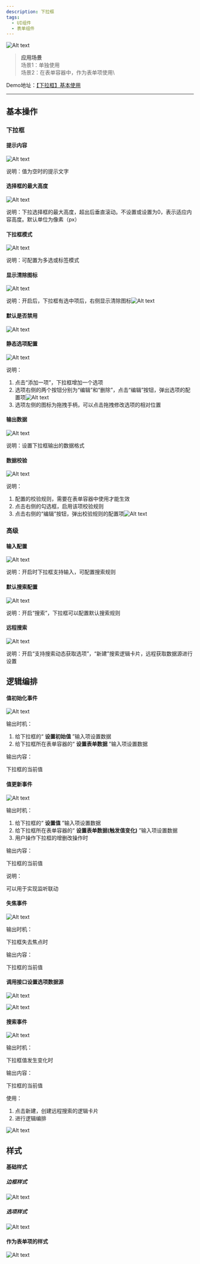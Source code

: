 ```yaml
---
description: 下拉框
tags:
  - UI组件
  - 表单组件
---
```


![Alt text](img/image.png)

> **应用场景**\
场景1：单独使用\
场景2：在表单容器中，作为表单项使用\


Demo地址：[【下拉框】基本使用](https://my.mybricks.world/mybricks-app-pcspa/index.html?id=470800851554373)

----

## 基本操作
### 下拉框
#### 提示内容

![Alt text](img/image-1.png)

说明：值为空时的提示文字
#### 选择框的最大高度

![Alt text](img/image-2.png)

说明：下拉选择框的最大高度，超出后垂直滚动。不设置或设置为0，表示适应内容高度。默认单位为像素（px）
#### 下拉框模式

![Alt text](img/image-3.png)

说明：可配置为多选或标签模式
#### 显示清除图标

![Alt text](img/image-4.png)

说明：开启后，下拉框有选中项后，右侧显示清除图标![Alt text](img/image-5.png)
#### 默认是否禁用

![Alt text](img/image-6.png)
#### 静态选项配置

![Alt text](img/image-7.png)

说明：

1.  点击“添加一项”，下拉框增加一个选项
2.  选项右侧的两个按钮分别为“编辑”和“删除”，点击“编辑”按钮，弹出选项的配置项![Alt text](img/image-8.png)
3.  选项左侧的图标为拖拽手柄，可以点击拖拽修改选项的相对位置
#### 输出数据

![Alt text](img/image-9.png)

说明：设置下拉框输出的数据格式
#### 数据校验

![Alt text](img/image-10.png)

说明：

1.  配置的校验规则，需要在表单容器中使用才能生效
2.  点击右侧的勾选框，启用该项校验规则
3.  点击右侧的“编辑”按钮，弹出校验规则的配置项![Alt text](img/image-11.png)
### 高级
#### 输入配置

![Alt text](img/image-12.png)

说明：开启时下拉框支持输入，可配置搜索规则
#### 默认搜索配置

![Alt text](img/image-13.png)

说明：开启“搜索”，下拉框可以配置默认搜索规则
#### 远程搜索

![Alt text](img/image-14.png)

说明：开启“支持搜索动态获取选项”，“新建”搜索逻辑卡片，远程获取数据源进行设置
## 逻辑编排
#### 值初始化事件

![Alt text](img/image-15.png)

输出时机：

1.  给下拉框的“ **设置初始值** ”输入项设置数据
2.  给下拉框所在表单容器的“ **设置表单数据** ”输入项设置数据

输出内容：

下拉框的当前值
#### 值更新事件

![Alt text](img/image-16.png)

输出时机：

1.  给下拉框的“ **设置值** ”输入项设置数据
2.  给下拉框所在表单容器的“ **设置表单数据(触发值变化)** ”输入项设置数据
3.  用户操作下拉框的增删改操作时

输出内容：

下拉框的当前值

说明：

可以用于实现监听联动
#### 失焦事件

![Alt text](img/image-17.png)

输出时机：

下拉框失去焦点时

输出内容：

下拉框的当前值
#### 调用接口设置选项数据源

![Alt text](img/image-18.png)

![Alt text](img/image-19.png)
#### 搜索事件

![Alt text](img/image-20.png)

输出时机：

下拉框值发生变化时

输出内容：

下拉框的当前值

使用：

1.  点击新建，创建远程搜索的逻辑卡片
2.  进行逻辑编排

![Alt text](img/image-21.png)
## 样式
#### 基础样式
##### 边框样式

![Alt text](img/image-22.png)
##### 选项样式

![Alt text](img/image-23.png)
#### 作为表单项的样式

![Alt text](img/image-24.png)